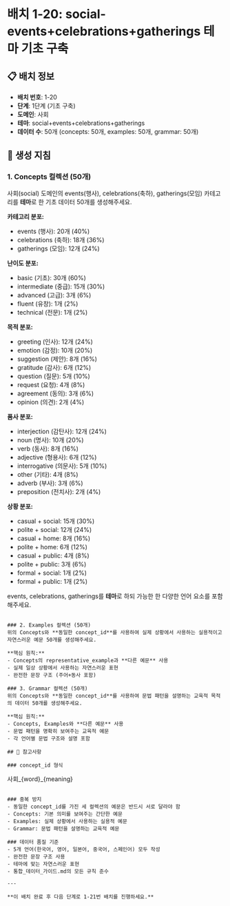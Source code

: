 # 배치 1-20: social-events+celebrations+gatherings 테마 기초 구축

## 📋 배치 정보
- **배치 번호**: 1-20
- **단계**: 1단계 (기초 구축)
- **도메인**: 사회
- **테마**: social+events+celebrations+gatherings
- **데이터 수**: 50개 (concepts: 50개, examples: 50개, grammar: 50개)

## 🎯 생성 지침

### 1. Concepts 컬렉션 (50개)
사회(social) 도메인의 events(행사), celebrations(축하), gatherings(모임) 카테고리를 **테마**로 한 기초 데이터 50개를 생성해주세요.

**카테고리 분포:**
- events (행사): 20개 (40%)
- celebrations (축하): 18개 (36%)
- gatherings (모임): 12개 (24%)

**난이도 분포:**
- basic (기초): 30개 (60%)
- intermediate (중급): 15개 (30%)
- advanced (고급): 3개 (6%)
- fluent (유창): 1개 (2%)
- technical (전문): 1개 (2%)

**목적 분포:**
- greeting (인사): 12개 (24%)
- emotion (감정): 10개 (20%)
- suggestion (제안): 8개 (16%)
- gratitude (감사): 6개 (12%)
- question (질문): 5개 (10%)
- request (요청): 4개 (8%)
- agreement (동의): 3개 (6%)
- opinion (의견): 2개 (4%)

**품사 분포:**
- interjection (감탄사): 12개 (24%)
- noun (명사): 10개 (20%)
- verb (동사): 8개 (16%)
- adjective (형용사): 6개 (12%)
- interrogative (의문사): 5개 (10%)
- other (기타): 4개 (8%)
- adverb (부사): 3개 (6%)
- preposition (전치사): 2개 (4%)

**상황 분포:**
- casual + social: 15개 (30%)
- polite + social: 12개 (24%)
- casual + home: 8개 (16%)
- polite + home: 6개 (12%)
- casual + public: 4개 (8%)
- polite + public: 3개 (6%)
- formal + social: 1개 (2%)
- formal + public: 1개 (2%)

events, celebrations, gatherings를 **테마**로 하되 가능한 한 다양한 언어 요소를 포함해주세요.

```

### 2. Examples 컬렉션 (50개)
위의 Concepts와 **동일한 concept_id**를 사용하여 실제 상황에서 사용하는 실용적이고 자연스러운 예문 50개를 생성해주세요.

**핵심 원칙:**
- Concepts의 representative_example과 **다른 예문** 사용
- 실제 일상 상황에서 사용하는 자연스러운 표현
- 완전한 문장 구조 (주어+동사 포함)

### 3. Grammar 컬렉션 (50개)
위의 Concepts와 **동일한 concept_id**를 사용하여 문법 패턴을 설명하는 교육적 목적의 데이터 50개를 생성해주세요.

**핵심 원칙:**
- Concepts, Examples와 **다른 예문** 사용
- 문법 패턴을 명확히 보여주는 교육적 예문
- 각 언어별 문법 구조와 설명 포함

## 📝 참고사항

### concept_id 형식
```
사회_{word}_{meaning}
```

### 중복 방지
- 동일한 concept_id를 가진 세 컬렉션의 예문은 반드시 서로 달라야 함
- Concepts: 기본 의미를 보여주는 간단한 예문
- Examples: 실제 상황에서 사용하는 실용적 예문  
- Grammar: 문법 패턴을 설명하는 교육적 예문

### 데이터 품질 기준
- 5개 언어(한국어, 영어, 일본어, 중국어, 스페인어) 모두 작성
- 완전한 문장 구조 사용
- 테마에 맞는 자연스러운 표현
- 통합_데이터_가이드.md의 모든 규칙 준수

---

**이 배치 완료 후 다음 단계로 1-21번 배치를 진행하세요.**
